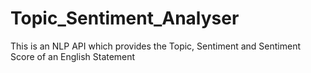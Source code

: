 # Topic_Sentiment_Analyser
This is an NLP API which provides the Topic, Sentiment and Sentiment Score of an English Statement
